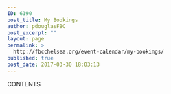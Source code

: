 ```yaml
---
ID: 6190
post_title: My Bookings
author: pdouglasFBC
post_excerpt: ""
layout: page
permalink: >
  http://fbcchelsea.org/event-calendar/my-bookings/
published: true
post_date: 2017-03-30 18:03:13
---
```

CONTENTS